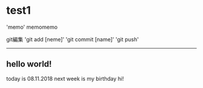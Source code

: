# test1
'memo'
memomemo

git編集
'git add [neme]'
'git commit [name]'
'git push'

---
hello world!
---

today is 08.11.2018
next week is my birthday
hi!
